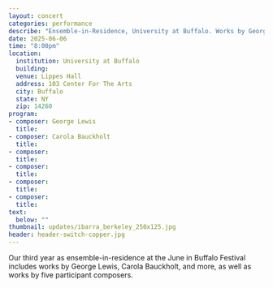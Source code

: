 ```yaml
---
layout: concert
categories: performance
describe: "Ensemble-in-Residence, University at Buffalo. Works by George Lewis, Carola Bauckholt, and more"
date: 2025-06-06
time: "8:00pm"
location:
  institution: University at Buffalo
  building: 
  venue: Lippes Hall
  address: 103 Center For The Arts
  city: Buffalo
  state: NY
  zip: 14260
program:
- composer: George Lewis
  title: 
- composer: Carola Bauckholt
  title: 
- composer: 
  title: 
- composer: 
  title: 
- composer: 
  title: 
- composer: 
  title: 
text:
  below: ""
thumbnail: updates/ibarra_berkeley_250x125.jpg
header: header-switch-copper.jpg
---
```


Our third year as ensemble-in-residence at the June in Buffalo Festival includes works by George Lewis, Carola Bauckholt, and more, as well as works by five participant composers.
